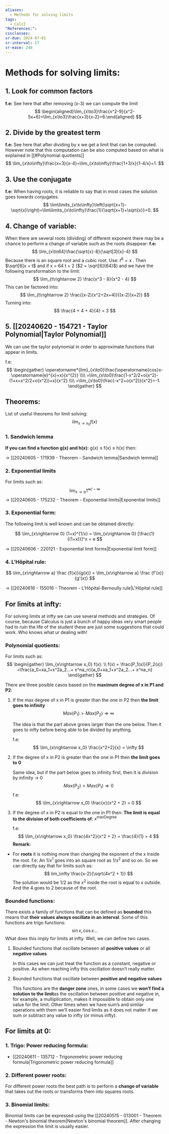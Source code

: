 ```yaml
---
aliases:
  - Methods for solving limits
tags:
  - CalcI
"References:": 
cssclasses: 
sr-due: 2024-07-01
sr-interval: 17
sr-ease: 248
---
```

# Methods for solving limits:

## 1. **Look for common factors**
**f.e:** See here that after removing (x-3) we can compute the limit
$$
\begin{aligned}\lim_{x\to3}\frac{x^2-9}{x^2-5x+6}=\lim_{x\to3}\frac{x+3}{x-2}=6.\end{aligned}
$$

## 2. **Divide by the greatest term**
**f.e:** See here that after dividing by x we get a limit that can be computed. However note that this computation can be also computed based on what is explained in [[#Polynomial quotients]]  
$$
\lim_{x\to\infty}\frac{x+3}{x-4}=\lim_{x\to\infty}\frac{1+3/x}{1-4/x}=1.
$$

## 3. **Use the conjugate**
**f.e:** When having roots, it is reliable to say that in most cases the solution goes towards conjugates. 
$$
\lim\limits_{x\to\infty}\left(\sqrt{x+1}-\sqrt{x}\right)=\lim\limits_{x\to\infty}\frac{1}{\sqrt{x+1}+\sqrt{x}}=0.
$$
## 4. Change of variable: 
When there are several roots (dividing) of different exponent there may be a chance to perform a change of variable such as the roots disappear: 
**f.e:**
	$$
	\lim_{x\to64}\frac{\sqrt{x}-8}{\sqrt[3]{x}-4}
	$$
	Because there is an square root and a cubic root. Use: $t^6 = x$ . Then $\sqrt[6]x = t$ and if x = 64   t = 2 ($2 = \sqrt[6]{64}$) and we have the following transformation to the limit: 
	$$
	\lim_{t\rightarrow 2} \frac{x^3 - 8}{x^2 - 4}
	$$
	This can be factored into: 
	$$
	\lim_{t\rightarrow 2} \frac{(x-2)(x^2+2x+4)}{(x-2)(x+2)}
	$$
	Turning into: 
	$$
	\frac{4 + 4 + 4}{4} = 3
	$$
## 5. [[20240620 - 154721 - Taylor Polynomial|Taylor Polynomial]]
We can use the taylor polynomial in order to approximate functions that appear in limits.

f.e: 
	$$
	\begin{gather}
	\operatorname*{lim}_{x\to0}\frac{\operatorname{cos}x-\operatorname{e}^{x}+x}{x^{2}} \\\\
	=\lim_{x\to0}\frac{1-x^2/2+o(x^2)-(1+x+x^2/2+o(x^2))+x}{x^2} \\\\
	=\lim_{x\to0}\frac{-x^2+o(x^2)}{x^2}=-1.
	\end{gather}
	$$

## Theorems: 
List of useful theorems for limit solving: 
$$
lim_{x\rightarrow x_0} f(x)
$$
### 1. Sandwich lemma
**If you can find a function g(x) and h(x):** g(x) ≤ f(x) ≤ h(x) then:
   
→ [[20240605 - 171939 - Theorem - Sandwich lemma|Sandwich lemma]]
  
### 2. Exponential limits
For limits such as:
$$\lim_{x\rightarrow \alpha} 1^{\infty /-\infty}$$
→ [[20240605 - 175232 - Theorem - Exponential limits|Exponential limits]] 

### 3. Exponential form: 
The following limit is well known and can be obtained directly:

$$
\lim_{x\rightarrow 0} (1+x)^{1/x} = \lim_{x\rightarrow 0} [\frac{1} {(1+x)}]^x = e
$$

→ [[20240606 - 220121 - Exponential limit forms|Exponential limit form]]

### 4. L’Hôpital rule: 

$$
 \lim_{x\rightarrow a} \frac {f(x)}{g(x)} = \lim_{x\rightarrow a} \frac {f'(x)}{g'(x)}
 $$

→ [[20240616 - 155016 - Theorem - L'Hôpital-Bernoully rule|L'Hôpital rule]]


## For limits at infty:

For solving limits at infty we can use several methods and strategies. Of course, because Calculus is just a bunch of happy ideas very smart people had to ruin the life of the student these are just some suggestions that could work. Who knows what ur dealing with!

### Polynomial quotients:
For limits such as: 
$$
\begin{gather}
\lim_{x\rightarrow x_0} f(x): \\ f(x) = \frac{P_1(x)}{P_2(x)} =\frac{a_0+xa_1+x^2a_2...+ x^na_n}{a_0+xa_1+x^2a_2...+ x^na_n}
\end{gather}
$$

There are three posible casos based on the **maximum degree of x in P1 and P2**: 

1. If the max degree of x in P1 is greater than the one in P2 then **the limit goes to infinity**
   $$
   Max(P_1) > Max(P_2) \Rightarrow \infty
   $$
   
   The idea is that the part above grows larger than the one below. Then it goes to infty before being able to be divided by anything. 
   
   f.e: 
	   $$
	   \lim_{x\rightarrow x_0} \frac{x^2+2}{x} = \infty
	   $$

2. If the degree of x in P2 is greater than the one in P1 then **the limit goes to 0**
   
   Same idea, but if the part below goes to infinity first, then it is division by infinity → 0 
   $$
   Max(P_2) > Max(P_1) \Rightarrow 0
   $$
   f.e: 
   $$
	   \lim_{x\rightarrow x_0} \frac{x}{x^2 + 2} = 0
	$$

3. If the degree of x in P2 is equal to the one in P1 then:
   **The limit is equal to the division of both coefficients of**: $x^{\text{maxDegree}}$
   
   f.e: 
	   $$
	   \lim_{x\rightarrow x_0} \frac{4x^2}{x^2 + 2} = \frac{4}{1} = 4
	   $$
**Remark:**
+ For **roots** it is nothing more than changing the exponent of the x inside the root. 
  f.e: An $1/x^1$ goes into an square root as $1/x^2$ and so on. 
  So we can directly say that for limits such as: 
  $$
  lim_\infty \frac{x-2}{\sqrt{4x^2 + 1}}
  $$
  The solution would be 1/2 as the $x^2$ inside the root is equal to x outside. And the 4 goes to 2 because of the root. 

### Bounded functions: 
There exists a family of functions that can be defined as **bounded** this means that **their values always oscillate in an interval**. 
Some of this functions are trigo functions:
$$
\sin x, \cos x ...
$$
What does this imply for limits at infty. Well, we can define two cases. 

1. Bounded functions that oscillate between all **positive values** or all **negative values**
	
	In this cases we can just treat the function as a constant, negative or positive. As when reaching infty this oscillation doesn’t really matter. 


2. Bounded functions that oscillate between **positive and negative values**
   
   This functions are the **danger zone** ones, in some cases we **won’f find a solution to the limit**as the oscillation between positive and negative in, for example, a multiplication, makes it impossible to obtain only one value for the limit.
   Other times when we have sum’s and similar operations with them we’ll easier find limits as it does not matter if we sum or subtract any value to infty (or minus infty).
## For limits at 0: 

### 1. Trigo: Power reducing formula: 
+ [[20240611 - 135712 - Trigonometric power reducing formula|Trigonometric power reducing formula]]
### 2. Different power roots: 
For different power roots the best path is to perform a **change of variable** that takes out the roots or transforms them into squares roots. 

### 3. Binomial limits: 
Binomial limits can be expressed using the [[20240515 - 013001 - Theorem - Newton's binomial theorem|Newton's binomial theorem]]. After changing the expression the limit is usually easier.
